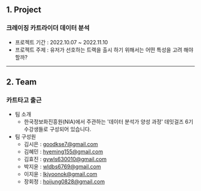## 1. Project
### 크레이징 카트라이더 데이터 분석
* 프로젝트 기간 : 2022.10.07 ~ 2022.11.10
* 프로젝트 주제 : 유저가 선호하는 트랙을 출시 하기 위해서는 어떤 특성을 고려 해야 할까? 

- - -
## 2. Team
### 카트타고 출근
* 팀 소개
  * 한국정보화진흥원(NIA)에서 주관하는 '데이터 분석가 양성 과정' 데잇걸즈 6기 수강생들로 구성되어 있습니다.
* 팀 구성원 
  * 김시은 : goodkse7@gmail.com
  * 김혜민 : hyeming155@gmail.com
  * 김효진 : gywls630010@gmail.com
  * 박지윤 : wldbs6769@gmail.com
  * 이지윤 : lkjyoonok@gmail.com
  * 장회정 : hoijung0828@gmail.com
